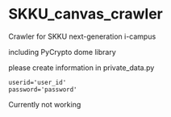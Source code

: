 # SKKU_canvas_crawler
Crawler for SKKU next-generation i-campus

including PyCrypto dome library

please create information in private_data.py
```
userid='user_id'
password='password'
```
Currently not working
